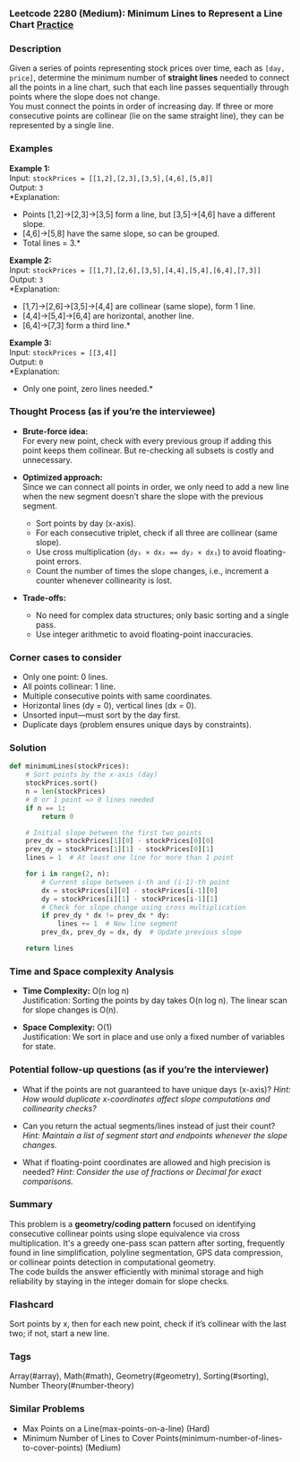 ### Leetcode 2280 (Medium): Minimum Lines to Represent a Line Chart [Practice](https://leetcode.com/problems/minimum-lines-to-represent-a-line-chart)

### Description  
Given a series of points representing stock prices over time, each as `[day, price]`, determine the minimum number of **straight lines** needed to connect all the points in a line chart, such that each line passes sequentially through points where the slope does not change.  
You must connect the points in order of increasing day. If three or more consecutive points are collinear (lie on the same straight line), they can be represented by a single line.

### Examples  

**Example 1:**  
Input: `stockPrices = [[1,2],[2,3],[3,5],[4,6],[5,8]]`  
Output: `3`  
*Explanation:  
- Points [1,2]→[2,3]→[3,5] form a line, but [3,5]→[4,6] have a different slope.  
- [4,6]→[5,8] have the same slope, so can be grouped.  
- Total lines = 3.*

**Example 2:**  
Input: `stockPrices = [[1,7],[2,6],[3,5],[4,4],[5,4],[6,4],[7,3]]`  
Output: `3`  
*Explanation:  
- [1,7]→[2,6]→[3,5]→[4,4] are collinear (same slope), form 1 line.  
- [4,4]→[5,4]→[6,4] are horizontal, another line.  
- [6,4]→[7,3] form a third line.*

**Example 3:**  
Input: `stockPrices = [[3,4]]`  
Output: `0`  
*Explanation:  
- Only one point, zero lines needed.*

### Thought Process (as if you’re the interviewee)  
- **Brute-force idea:**  
  For every new point, check with every previous group if adding this point keeps them collinear. But re-checking all subsets is costly and unnecessary.

- **Optimized approach:**  
  Since we can connect all points in order, we only need to add a new line when the new segment doesn’t share the slope with the previous segment.  
  - Sort points by day (x-axis).  
  - For each consecutive triplet, check if all three are collinear (same slope).  
  - Use cross multiplication (`dy₁ × dx₂ == dy₂ × dx₁`) to avoid floating-point errors.  
  - Count the number of times the slope changes, i.e., increment a counter whenever collinearity is lost.

- **Trade-offs:**  
  - No need for complex data structures; only basic sorting and a single pass.
  - Use integer arithmetic to avoid floating-point inaccuracies.

### Corner cases to consider  
- Only one point: 0 lines.
- All points collinear: 1 line.
- Multiple consecutive points with same coordinates.
- Horizontal lines (dy = 0), vertical lines (dx = 0).
- Unsorted input—must sort by the day first.
- Duplicate days (problem ensures unique days by constraints).

### Solution

```python
def minimumLines(stockPrices):
    # Sort points by the x-axis (day)
    stockPrices.sort()
    n = len(stockPrices)
    # 0 or 1 point => 0 lines needed
    if n == 1:
        return 0

    # Initial slope between the first two points
    prev_dx = stockPrices[1][0] - stockPrices[0][0]
    prev_dy = stockPrices[1][1] - stockPrices[0][1]
    lines = 1  # At least one line for more than 1 point

    for i in range(2, n):
        # Current slope between i-th and (i-1)-th point
        dx = stockPrices[i][0] - stockPrices[i-1][0]
        dy = stockPrices[i][1] - stockPrices[i-1][1]
        # Check for slope change using cross multiplication
        if prev_dy * dx != prev_dx * dy:
            lines += 1  # New line segment
        prev_dx, prev_dy = dx, dy  # Update previous slope

    return lines
```

### Time and Space complexity Analysis  

- **Time Complexity:** O(n log n)  
  Justification: Sorting the points by day takes O(n log n). The linear scan for slope changes is O(n).

- **Space Complexity:** O(1)  
  Justification: We sort in place and use only a fixed number of variables for state.


### Potential follow-up questions (as if you’re the interviewer)  

- What if the points are not guaranteed to have unique days (x-axis)?
  *Hint: How would duplicate x-coordinates affect slope computations and collinearity checks?*

- Can you return the actual segments/lines instead of just their count?
  *Hint: Maintain a list of segment start and endpoints whenever the slope changes.*

- What if floating-point coordinates are allowed and high precision is needed?
  *Hint: Consider the use of fractions or Decimal for exact comparisons.*

### Summary
This problem is a **geometry/coding pattern** focused on identifying consecutive collinear points using slope equivalence via cross multiplication. It's a greedy one-pass scan pattern after sorting, frequently found in line simplification, polyline segmentation, GPS data compression, or collinear points detection in computational geometry.  
The code builds the answer efficiently with minimal storage and high reliability by staying in the integer domain for slope checks.


### Flashcard
Sort points by x, then for each new point, check if it’s collinear with the last two; if not, start a new line.

### Tags
Array(#array), Math(#math), Geometry(#geometry), Sorting(#sorting), Number Theory(#number-theory)

### Similar Problems
- Max Points on a Line(max-points-on-a-line) (Hard)
- Minimum Number of Lines to Cover Points(minimum-number-of-lines-to-cover-points) (Medium)